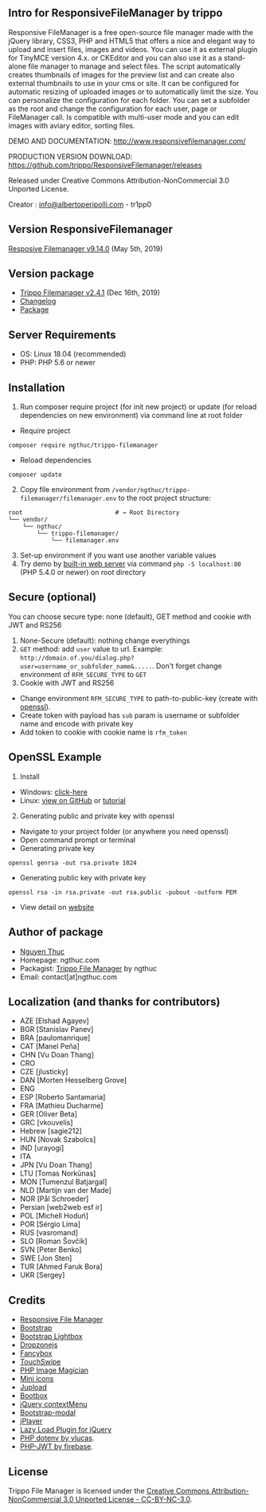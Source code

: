## Intro for ResponsiveFileManager by trippo

Responsive FileManager is a free open-source file manager made with the jQuery library, CSS3, PHP and HTML5 that offers a nice and elegant way to upload and insert files, images and videos. You can use it as external plugin for TinyMCE version 4.x. or CKEditor and you can also use it as a stand-alone file manager to manage and select files. The script automatically creates thumbnails of images for the preview list and can create also external thumbnails to use in your cms or site. It can be configured for automatic resizing of uploaded images or to automatically limit the size. You can personalize the configuration for each folder. You can set a subfolder as the root and change the configuration for each user, page or FileManager call. Is compatible with multi-user mode and you can edit images with aviary editor, sorting files.

DEMO AND DOCUMENTATION: http://www.responsivefilemanager.com/

PRODUCTION VERSION DOWNLOAD: https://github.com/trippo/ResponsiveFilemanager/releases

Released under Creative Commons Attribution-NonCommercial 3.0 Unported License.

Creator : info@albertoperipolli.com - tr1pp0

## Version ResponsiveFilemanager
[Resposive Filemanager v9.14.0](https://github.com/trippo/ResponsiveFilemanager/releases/latest) (May 5th, 2019)

## Version package
* [Trippo Filemanager v2.4.1](https://github.com/ngthucdotcom/trippo-filemanager/releases/latest) (Dec 16th, 2019)
* [Changelog](https://github.com/ngthucdotcom/trippo-filemanager/blob/master/CHANGELOG.md)
* [Package](https://packagist.org/packages/ngthuc/trippo-filemanager)

## Server Requirements
* OS: Linux 18.04 (recommended)
* PHP: PHP 5.6 or newer

## Installation
1. Run composer require project (for init new project) or update (for reload dependencies on new environment) via command line at root folder
* Require project
```shell
composer require ngthuc/trippo-filemanager
```
* Reload dependencies
```shell
composer update
```
2. Copy file environment from `/vendor/ngthuc/trippo-filemanager/filemanager.env` to the root project structure:
```shell
root                          # → Root Directory
└── vendor/
    └── ngthuc/
        └── trippo-filemanager/
            └── filemanager.env
```
3. Set-up environment if you want use another variable values
4. Try demo by [built-in web server](https://www.php.net/manual/en/features.commandline.webserver.php) via command `php -S localhost:80` (PHP 5.4.0 or newer) on root directory

## Secure (optional)
You can choose secure type: none (default), GET method and cookie with JWT and RS256
1. None-Secure (default): nothing change everythings
2. `GET` method: add `user` value to url. Example: `http://domain.of.you/dialog.php?user=username_or_subfolder_name&.....`. Don't forget change environment of `RFM_SECURE_TYPE` to `GET`
3. Cookie with JWT and RS256
* Change environment `RFM_SECURE_TYPE` to path-to-public-key (create with [openssl](https://lunar.lyris.com/help/lm_help/12.0/Content/generating_public_and_private_keys.html)).
* Create token with payload has `sub` param is username or subfolder name and encode with private key
* Add token to cookie with cookie name is `rfm_token`

## OpenSSL Example
1. Install
* Windows: [click-here](https://slproweb.com/products/Win32OpenSSL.html)
* Linux: [view on GitHub](https://github.com/openssl/openssl) or [tutorial](https://www.howtoforge.com/tutorial/how-to-install-openssl-from-source-on-linux/)
2. Generating public and private key with openssl
* Navigate to your project folder (or anywhere you need openssl)
* Open command prompt or terminal
* Generating private key
```
openssl genrsa -out rsa.private 1024
```
* Generating public key with private key
```
openssl rsa -in rsa.private -out rsa.public -pubout -outform PEM
```
* View detail on [website](https://lunar.lyris.com/help/lm_help/12.0/Content/generating_public_and_private_keys.html)

## Author of package
* [Nguyen Thuc](https://ngthuc.github.io/)
* Homepage: ngthuc.com
* Packagist: [Trippo File Manager](https://packagist.org/packages/ngthuc/trippo-filemanager) by ngthuc
* Email: contact[at]ngthuc.com

## Localization (and thanks for contributors)

- AZE [Elshad Agayev]
- BGR [Stanislav Panev]
- BRA [paulomanrique]
- CAT [Manel Peña]
- CHN [Vu Doan Thang]
- CRO
- CZE [jlusticky]
- DAN [Morten Hesselberg Grove]
- ENG
- ESP [Roberto Santamaria]
- FRA [Mathieu Ducharme]
- GER [Oliver Beta]
- GRC [vkouvelis]
- Hebrew [sagie212]
- HUN [Novak Szabolcs]
- IND [urayogi]
- ITA
- JPN [Vu Doan Thang]
- LTU [Tomas Norkūnas]
- MON [Tumenzul Batjargal]
- NLD [Martijn van der Made]
- NOR [Pål Schroeder]
- Persian [web2web esf ir]
- POL [Michell Hoduń]
- POR [Sérgio Lima]
- RUS [vasromand]
- SLO [Roman Šovčík]
- SVN [Peter Benko]
- SWE [Jon Sten]
- TUR [Ahmed Faruk Bora]
- UKR [Sergey]

## Credits

- [Responsive File Manager](https://www.responsivefilemanager.com/)
- [Bootstrap](http://twitter.github.io/bootstrap)
- [Bootstrap Lightbox](http://jbutz.github.io/bootstrap-lightbox)
- [Dropzonejs](http://www.dropzonejs.com)
- [Fancybox](http://fancybox.net)
- [TouchSwipe](http://labs.rampinteractive.co.uk/touchSwipe/demos)
- [PHP Image Magician](http://phpimagemagician.jarrodoberto.com)
- [Mini icons](http://www.fatcow.com/free-icons)
- [Jupload](http://jupload.sourceforge.net)
- [Bootbox](http://bootboxjs.com)
- [jQuery contextMenu](https://swisnl.github.io/jQuery-contextMenu/)
- [Bootstrap-modal](https://github.com/jschr/bootstrap-modal)
- [jPlayer](http://jplayer.org)
- [Lazy Load Plugin for jQuery](http://www.appelsiini.net/projects/lazyload)
- [PHP dotenv by vlucas](https://github.com/vlucas/phpdotenv).
- [PHP-JWT by firebase](https://github.com/firebase/php-jwt).

## License
Trippo File Manager is licensed under the [Creative Commons Attribution-NonCommercial 3.0 Unported License - CC-BY-NC-3.0](LICENSE).
